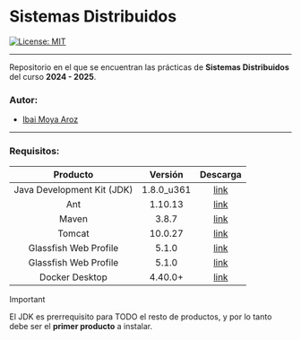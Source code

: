 # Sistemas Distribuidos
[![License: MIT](https://img.shields.io/badge/License-MIT-yellow.svg)](https://opensource.org/licenses/MIT)

****

Repositorio en el que se encuentran las prácticas de **Sistemas Distribuidos** del curso **2024 - 2025**.

### Autor: 
- [Ibai Moya Aroz](mailto:ima1013@alu.ubu.es)

****

### Requisitos:
| **Producto** | **Versión** | **Descarga** |
|:------:|:--------:|:------------:|
| Java Development Kit (JDK) | 1.8.0_u361 | [link](https://www.oracle.com/es/java/technologies/javase/javase8u211-later-archive-downloads.html#:~:text=Java%20SE%20Development%20Kit%208u361) |
| Ant    | 1.10.13 | [link](https://archive.apache.org/dist/ant/binaries/#:~:text=apache%2Dant%2D1.10.13%2Dbin.zip%20%20%20%20%20%20%20%20%20%20%20%20%202023%2D01%2D10%2005%3A53%20%209.4M) |
| Maven  | 3.8.7   | [link](https://archive.apache.org/dist/maven/maven-3/3.8.7/binaries/#:~:text=apache%2Dmaven%2D3.8.7%2Dbin.zip%20%20%20%20%20%20%20%20%20%20%202022%2D12%2D24%2019%3A28%20%208.0M) |
| Tomcat | 10.0.27 | [link](https://archive.apache.org/dist/tomcat/tomcat-10/v10.0.27/bin/#:~:text=apache%2Dtomcat%2D10.0.27%2Dwindows%2Dx64.zip%20%20%20%20%20%20%20%202022%2D10%2D03%2015%3A53%20%20%2013M) |
| Glassfish Web Profile | 5.1.0 | [link](https://projects.eclipse.org/projects/ee4j.glassfish/downloads#:~:text=Eclipse%20GlassFish%205.1.0%2C%20Web%20Profile) |
| Glassfish Web Profile | 5.1.0 | [link](https://projects.eclipse.org/projects/ee4j.glassfish/downloads#:~:text=Eclipse%20GlassFish%205.1.0%2C%20Web%20Profile) |
| Docker Desktop | 4.40.0+ | [link](https://www.docker.com/products/docker-desktop/) |

> [!IMPORTANT]  
> El JDK es prerrequisito para TODO el resto de productos, y por lo tanto debe ser el **primer producto** a instalar.